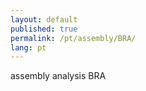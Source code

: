 ```yaml
---
layout: default
published: true
permalink: /pt/assembly/BRA/
lang: pt
---
```


assembly analysis BRA
